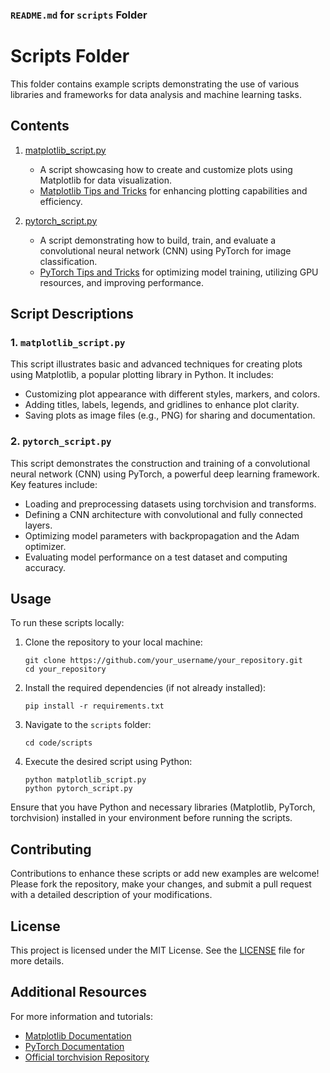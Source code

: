 ### `README.md` for `scripts` Folder


# Scripts Folder

This folder contains example scripts demonstrating the use of various libraries and frameworks for data analysis and machine learning tasks.

## Contents

1. [matplotlib_script.py](matplotlib_script.py)
   - A script showcasing how to create and customize plots using Matplotlib for data visualization.
   - [Matplotlib Tips and Tricks](tips_tricks/matplotlib_tips) for enhancing plotting capabilities and efficiency.

2. [pytorch_script.py](pytorch_script.py)
   - A script demonstrating how to build, train, and evaluate a convolutional neural network (CNN) using PyTorch for image classification.
   - [PyTorch Tips and Tricks](tips_tricks/pytorch_tips.md) for optimizing model training, utilizing GPU resources, and improving performance.

## Script Descriptions

### 1. `matplotlib_script.py`

This script illustrates basic and advanced techniques for creating plots using Matplotlib, a popular plotting library in Python. It includes:

- Customizing plot appearance with different styles, markers, and colors.
- Adding titles, labels, legends, and gridlines to enhance plot clarity.
- Saving plots as image files (e.g., PNG) for sharing and documentation.

### 2. `pytorch_script.py`

This script demonstrates the construction and training of a convolutional neural network (CNN) using PyTorch, a powerful deep learning framework. Key features include:

- Loading and preprocessing datasets using torchvision and transforms.
- Defining a CNN architecture with convolutional and fully connected layers.
- Optimizing model parameters with backpropagation and the Adam optimizer.
- Evaluating model performance on a test dataset and computing accuracy.

## Usage

To run these scripts locally:

1. Clone the repository to your local machine:
   ```
   git clone https://github.com/your_username/your_repository.git
   cd your_repository
   ```

2. Install the required dependencies (if not already installed):
   ```
   pip install -r requirements.txt
   ```

3. Navigate to the `scripts` folder:
   ```
   cd code/scripts
   ```

4. Execute the desired script using Python:
   ```
   python matplotlib_script.py
   python pytorch_script.py
   ```

Ensure that you have Python and necessary libraries (Matplotlib, PyTorch, torchvision) installed in your environment before running the scripts.

## Contributing

Contributions to enhance these scripts or add new examples are welcome! Please fork the repository, make your changes, and submit a pull request with a detailed description of your modifications.

## License

This project is licensed under the MIT License. See the [LICENSE](../LICENSE) file for more details.

## Additional Resources

For more information and tutorials:

- [Matplotlib Documentation](https://matplotlib.org/stable/contents.html)
- [PyTorch Documentation](https://pytorch.org/docs/stable/index.html)
- [Official torchvision Repository](https://github.com/pytorch/vision)

